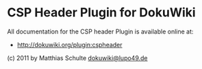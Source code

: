 # CSP Header Plugin for DokuWiki

All documentation for the CSP header Plugin is available online at:

  * http://dokuwiki.org/plugin:cspheader

(c) 2011 by Matthias Schulte <dokuwiki@lupo49.de>
